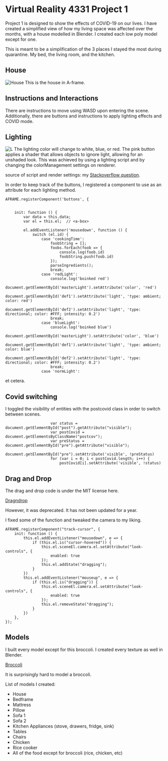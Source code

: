 # Virtual Reality 4331 Project 1
Project 1 is designed to show the effects of COVID-19 on our lives.
I have created a simplified view of how my living space was affected over the months, with a house modelled in Blender. I created each low poly model except for one.

This is meant to be a simplification of the 3 places I stayed the most during quarantine. My bed, the living room, and the kitchen.
## House
![House](https://i.imgur.com/uaqNwKv.png)
This is the house in A-frame.

## Instructions and Interactions

There are instructions to move using WASD upon entering the scene.
Additionally, there are buttons and instructions to apply lighting effects and COVID mode.

## Lighting
![L](https://i.imgur.com/rMlTW9c.png)
The lighting color will change to white, blue, or red.
The pink button applies a shader that allows objects to ignore light, allowing for an unshaded look.
This was achieved by using a lighting script and by changing the colorManagement settings on renderer.

source of script and render settings: my [Stackoverflow question](https://stackoverflow.com/questions/63964389/ignore-lighting-in-a-frame-imported-gltf-model-similarly-to-blender/63973677#63973677).


In order to keep track of the buttons, I registered a component to use as an attribute for each lighting method.
```
AFRAME.registerComponent('buttons', {


    init: function () {
        var data = this.data;
        var el = this.el;  // <a-box>

        el.addEventListener('mousedown', function () {
            switch (el.id) {
                case 'cookingTime':
                    foobString = [];
                    foobs.forEach(foob => {
                        console.log(foob.id)
                        foobString.push(foob.id)
                    });
                    parseIngredients();
                    break;
                case 'redLight':
                    console.log('boinked red')
                    document.getElementById('masterLight').setAttribute('color', 'red')
                    document.getElementById('def1').setAttribute('light', 'type: ambient; color: red')
                    document.getElementById('def2').setAttribute('light', 'type: directional; color: #FFF; intensity: 0.2')
                    break;
                case 'blueLight':
                    console.log('boinked blue')
                    document.getElementById('masterLight').setAttribute('color', 'blue')
                    document.getElementById('def1').setAttribute('light', 'type: ambient; color: blue')
                    document.getElementById('def2').setAttribute('light', 'type: directional; color: #FFF; intensity: 0.2')
                    break;
                case 'normLight':
``` 
et cetera.

## Covid switching

I toggled the visibility of entities with the postcovid class in order to switch between scenes.
```
                    var status =  document.getElementById("post").getAttribute("visible");
                    var postCovid = document.getElementsByClassName("postcov");
                    var preStatus = document.getElementById("pre").getAttribute("visible");
                    document.getElementById("pre").setAttribute('visible', !preStatus)
                    for (var i = 0; i < postCovid.length; i++) {
                        postCovid[i].setAttribute('visible', !status)
```

## Drag and Drop
The drag and drop code is under the MIT license here.

[Dragndrop](https://github.com/extraymond/aframe-mouse-dragndrop)

However, it was deprecated. It has not been updated for a year.

I fixed some of the function and tweaked the camera to my liking.

```
AFRAME.registerComponent("track-cursor", {
    init: function () {
        this.el.addEventListener("mousedown", e => {
            if (this.el.is("cursor-hovered")) {
                this.el.sceneEl.camera.el.setAttribute("look-controls", {
                    enabled: true
                });
                this.el.addState("dragging");
            }
        })
        this.el.addEventListener("mouseup", e => {
            if (this.el.is("dragging")) {
                this.el.sceneEl.camera.el.setAttribute("look-controls", {
                    enabled: true
                });
                this.el.removeState("dragging");
            }
        })
    },
});
```

## Models
I built every model except for this broccoli. I created every texture as well in Blender.

[Broccoli](https://sketchfab.com/3d-models/foodtent-broccolirework-eba77c4126d2458a93481231c4831b3b)

It is surprisingly hard to model a broccoli.

List of models I created:
* House
* Bedframe
* Mattress
* Pillow
* Sofa 1
* Sofa 2
* Kitchen Appliances (stove, drawers, fridge, sink)
* Tables
* Chairs
* Chicken
* Rice cooker
* All of the food except for broccoli (rice, chicken, etc)
